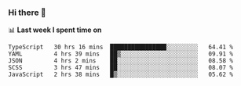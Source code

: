 ### Hi there 👋

<!--
**DBvc/DBvc** is a ✨ _special_ ✨ repository because its `README.md` (this file) appears on your GitHub profile.

Here are some ideas to get you started:

- 🔭 I’m currently working on ...
- 🌱 I’m currently learning ...
- 👯 I’m looking to collaborate on ...
- 🤔 I’m looking for help with ...
- 💬 Ask me about ...
- 📫 How to reach me: ...
- 😄 Pronouns: ...
- ⚡ Fun fact: ...
-->

📊 **Last week I spent time on**
<!--START_SECTION:waka-->
```text
TypeScript   30 hrs 16 mins  ████████████████░░░░░░░░░   64.41 % 
YAML         4 hrs 39 mins   ██▒░░░░░░░░░░░░░░░░░░░░░░   09.91 % 
JSON         4 hrs 2 mins    ██░░░░░░░░░░░░░░░░░░░░░░░   08.58 % 
SCSS         3 hrs 47 mins   ██░░░░░░░░░░░░░░░░░░░░░░░   08.07 % 
JavaScript   2 hrs 38 mins   █▒░░░░░░░░░░░░░░░░░░░░░░░   05.62 % 
```
<!--END_SECTION:waka-->
